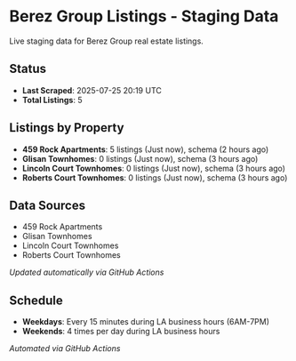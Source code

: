 # Berez Group Listings - Staging Data

Live staging data for Berez Group real estate listings.

## Status

- **Last Scraped**: 2025-07-25 20:19 UTC
- **Total Listings**: 5

## Listings by Property

- **459 Rock Apartments**: 5 listings (Just now), schema (2 hours ago)
- **Glisan Townhomes**: 0 listings (Just now), schema (3 hours ago)
- **Lincoln Court Townhomes**: 0 listings (Just now), schema (3 hours ago)
- **Roberts Court Townhomes**: 0 listings (Just now), schema (3 hours ago)

## Data Sources

- 459 Rock Apartments
- Glisan Townhomes
- Lincoln Court Townhomes
- Roberts Court Townhomes

*Updated automatically via GitHub Actions*

## Schedule

- **Weekdays**: Every 15 minutes during LA business hours (6AM-7PM)
- **Weekends**: 4 times per day during LA business hours

*Automated via GitHub Actions*
